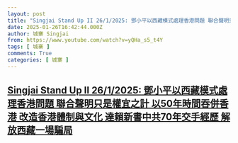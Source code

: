 ```yaml
---
layout: post
title: "Singjai Stand Up II 26/1/2025: 鄧小平以西藏模式處理香港問題 聯合聲明只是權宜之計 以50年時間吞併香港 改造香港體制與文化 達賴新書中共70年交手經歷 解放西藏一場騙局"
date: 2025-01-26T16:42:44.000Z
author: 城寨 Singjai
from: https://www.youtube.com/watch?v=yQHa_s5_t4Y
tags: [ 城寨 ]
comments: True
categories: [ 城寨 ]
---
```

<!--1737909764000-->
[Singjai Stand Up II 26/1/2025: 鄧小平以西藏模式處理香港問題 聯合聲明只是權宜之計 以50年時間吞併香港 改造香港體制與文化 達賴新書中共70年交手經歷 解放西藏一場騙局](https://www.youtube.com/watch?v=yQHa_s5_t4Y)
------

<div>

</div>

